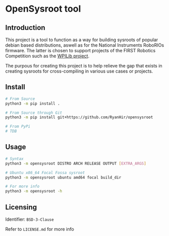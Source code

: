 # OpenSysroot tool

## Introduction

This project is a tool to function as a way for building sysroots of popular debian based
distributions, aswell as for the National Instruments RoboRIOs firmware. The latter is chosen to
support projects of the FIRST Robotics Competition such as the
[WPILib project](https://github.com/wpilibsuite/).

The purpous for creating this project is to help relieve the gap that exists in creating sysroots
for cross-compiling in various use cases or projects.

## Install

```sh
# From Source
python3 -m pip install .

# From Source through Git
python3 -m pip install git+https://github.com/RyanHir/opensysroot

# From PyPi
# TDB
```

## Usage

```sh
# Syntax
python3 -m opensysroot DISTRO ARCH RELEASE OUTPUT [EXTRA_ARGS]

# Ubuntu x86_64 Focal Fossa sysroot
python3 -m opensysroot ubuntu amd64 focal build_dir

# For more info
python3 -m opensysroot -h
```

## Licensing

Identifier: `BSD-3-Clause`

Refer to `LICENSE.md` for more info

